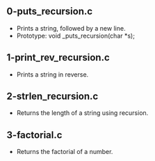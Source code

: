 ## 0-puts_recursion.c
- Prints a string, followed by a new line.
- Prototype: void _puts_recursion(char *s);
## 1-print_rev_recursion.c
- Prints a string in reverse.
## 2-strlen_recursion.c
- Returns the length of a string using recursion.
## 3-factorial.c
- Returns the factorial of a number.
